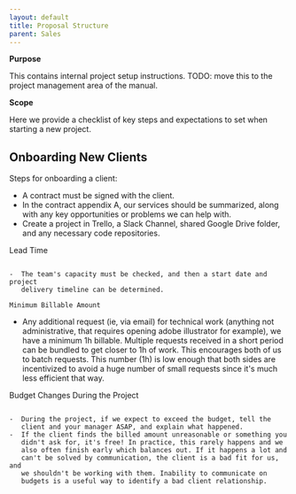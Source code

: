 ```yaml
---
layout: default
title: Proposal Structure
parent: Sales
---
```


**Purpose**

This contains internal project setup instructions. TODO: move this to the project management area of the manual.

**Scope**

Here we provide a checklist of key steps and expectations to set when starting a new project.

Onboarding New Clients
----------------------

Steps for onboarding a client:

-  A contract must be signed with the client.
-  In the contract appendix A, our services should be summarized, along
   with any key opportunities or problems we can help with.
-  Create a project in Trello, a Slack Channel, shared Google Drive folder, and any necessary code
   repositories.


Lead Time
~~~~~~~~~

-  The team's capacity must be checked, and then a start date and project
   delivery timeline can be determined.

Minimum Billable Amount
~~~~~~~~~~~~~~~~~~~~~~~

-  Any additional request (ie, via email) for technical work (anything
   not administrative, that requires opening adobe illustrator for
   example), we have a minimum 1h billable. Multiple requests received
   in a short period can be bundled to get closer to 1h of work. This
   encourages both of us to batch requests. This number (1h) is low
   enough that both sides are incentivized to avoid a huge number of
   small requests since it's much less efficient that way.

Budget Changes During the Project
~~~~~~~~~~~~~~~~~~~~~~~~~~~~~~~~~

-  During the project, if we expect to exceed the budget, tell the
   client and your manager ASAP, and explain what happened.
-  If the client finds the billed amount unreasonable or something you
   didn't ask for, it's free! In practice, this rarely happens and we
   also often finish early which balances out. If it happens a lot and
   can't be solved by communication, the client is a bad fit for us, and
   we shouldn't be working with them. Inability to communicate on
   budgets is a useful way to identify a bad client relationship.
